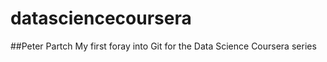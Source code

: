 datasciencecoursera
===================

##Peter Partch
My first foray into Git for the Data Science Coursera series

